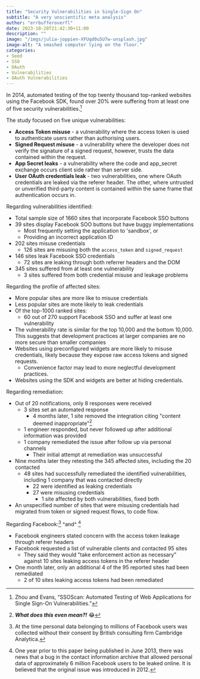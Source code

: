```yaml
---
title: "Security Vulnerabilities in Single-Sign On"
subtitle: "A very unscientific meta analysis"
author: "errbufferoverfl"
date: 2023-10-28T21:42:30+11:00
description: ""
image: "/imgs/julia-joppien-XFUqd0u5U7w-unsplash.jpg"
image-alt: "A smashed computer lying on the floor."
categories:
- Seed
- SSO
- OAuth
- Vulnerabilities
- OAuth Vulnerabilities
---
```


In 2014, automated testing of the top twenty thousand top-ranked websites using the Facebook SDK, found over 20% were suffering from at least one of five security vulnerabilities.[^1]

The study focused on five unique vulnerabilities:

-   **Access Token misuse** - a vulnerability where the access token is used to authenticate users rather than authorising users.
-   **Signed Request misuse** - a vulnerability where the developer does not verify the signature of a signed request, however, trusts the data contained within the request.
-   **App Secret leaks** - a vulnerability where the code and app_secret exchange occurs client side rather than server side.
-   **User OAuth credentials leak** - two vulnerabilities, one where OAuth credentials are leaked via the referer header. The other, where untrusted or unverified third-party content is contained within the same frame that authentication occurs in.

Regarding vulnerabilities identified:

-   Total sample size of 1660 sites that incorporate Facebook SSO buttons
-   39 sites display Facebook SOO buttons but have buggy implementations
    -   Most frequently setting the application to 'sandbox', or
    -   Providing an incorrect application ID
-   202 sites misuse credentials
    -   126 sites are misusing both the `access_token` and `signed_request`
-   146 sites leak Facebook SSO credentials
    -   72 sites are leaking through both referrer headers and the DOM
-   345 sites suffered from at least one vulnerability
    -   3 sites suffered from both credential misuse and leakage problems

Regarding the profile of affected sites:

-   More popular sites are more like to misuse credentials
-   Less popular sites are mote likely to leak credentials
-   Of the top-1000 ranked sites:
    -   60 out of 270 support Facebook SSO and suffer at least one vulnerability
-   The vulnerability rate is similar for the top 10,000 and the bottom 10,000. This suggests that development practices at larger companies are no more secure than smaller companies
-   Websites using preconfigured widgets are more likely to misuse credentials, likely because they expose raw access tokens and signed requests.
    -   Convenience factor may lead to more neglectful development practices.
-   Websites using the SDK and widgets are better at hiding credentials.

Regarding remediation:

-   Out of 20 notifications, only 8 responses were received
    -   3 sites set an automated response
        -   4 months later, 1 site removed the integration citing "content deemed inappropriate"[^2]
    -   1 engineer responded, but never followed up after additional information was provided
    -   1 company remediated the issue after follow up via personal channels
        -   Their initial attempt at remediation was unsuccessful
-   Nine months later they retesting the 345 affected sites, including the 20 contacted
    -   48 sites had successfully remediated the identified vulnerabilities, including 1 company that was contacted directly
        -   22 were identified as leaking credentials
        -   27 were misusing credentials
            -   1 site affected by both vulnerabilities, fixed both
-   An unspecified number of sites that were misusing credentials had migrated from token or signed request flows, to code flow.

Regarding Facebook:[^3] ^and^ [^4]

-   Facebook engineers stated concern with the access token leakage through referer headers
-   Facebook requested a list of vulnerable clients and contacted 95 sites
    -   They said they would "take enforcement action as necessary" against 10 sites leaking access tokens in the referer header
-   One month later, only an additional 4 of the 95 reported sites had been remediated
    -   2 of 10 sites leaking access tokens had been remediated

[^1]: Zhou and Evans, “SSOScan: Automated Testing of Web Applications for Single Sign-On Vulnerabilities.”
[^2]: ***What does this even mean?!*** 😂
[^3]: At the time personal data belonging to millions of Facebook users was collected without their consent by British consulting firm Cambridge Analytica.
[^4]: One year prior to this paper being published in June 2013, there was news that a bug in the contact information archive that allowed personal data of approximately 6 million Facebook users to be leaked online. It is believed that the original issue was introduced in 2012.